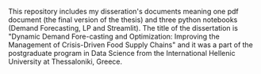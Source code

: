 This repository includes my disseration's documents meaning one pdf document (the final version of the thesis) and three python notebooks (Demand Forecasting, LP and Streamlit).
The title of the dissertation is "Dynamic Demand Fore-casting and Optimization: Improving the Management of Crisis-Driven Food Supply Chains" and
it was a part of the postgraduate program in Data Science from the International Hellenic University at Thessaloniki, Greece.
